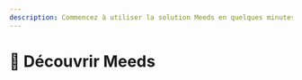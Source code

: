 ```yaml
---
description: Commencez à utiliser la solution Meeds en quelques minutes
---
```


# 🚀 Découvrir Meeds

